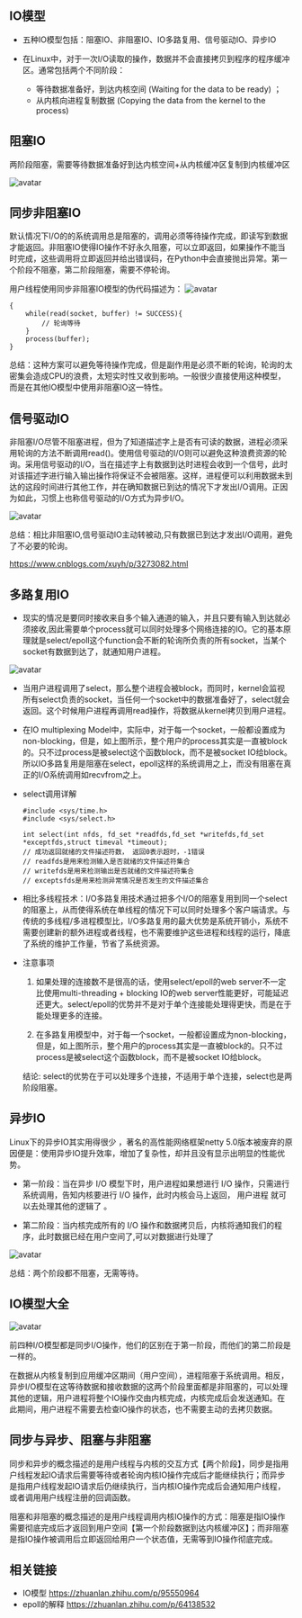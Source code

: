 ## IO模型

* 五种IO模型包括：阻塞IO、非阻塞IO、IO多路复用、信号驱动IO、异步IO

* 在Linux中，对于一次I/O读取的操作，数据并不会直接拷贝到程序的程序缓冲区。通常包括两个不同阶段：
    * 等待数据准备好，到达内核空间 (Waiting for the data to be ready) ；
    * 从内核向进程复制数据 (Copying the data from the kernel to the process)
    
## 阻塞IO

两阶段阻塞，需要等待数据准备好到达内核空间+从内核缓冲区复制到内核缓冲区

![avatar](static/1.png)


## 同步非阻塞IO

默认情况下I/O的的系统调用总是阻塞的，调用必须等待操作完成，即读写到数据才能返回。非阻塞IO使得IO操作不好永久阻塞，可以立即返回，如果操作不能当时完成，这些调用将立即返回并给出错误码，在Python中会直接抛出异常。第一个阶段不阻塞，第二阶段阻塞，需要不停轮询。

用户线程使用同步非阻塞IO模型的伪代码描述为：
![avatar](static/2.png)

```
{
    while(read(socket, buffer) != SUCCESS){
        // 轮询等待
    }
    process(buffer);
}
```

总结：这种方案可以避免等待操作完成，但是副作用是必须不断的轮询，轮询的太密集会造成CPU的浪费，太短实时性又收到影响。一般很少直接使用这种模型，而是在其他IO模型中使用非阻塞IO这一特性。

## 信号驱动IO

非阻塞I/O尽管不阻塞进程，但为了知道描述字上是否有可读的数据，进程必须采用轮询的方法不断调用read()。使用信号驱动的I/O则可以避免这种浪费资源的轮询。采用信号驱动的I/O，当在描述字上有数据到达时进程会收到一个信号，此时对该描述字进行输入输出操作将保证不会被阻塞。这样，进程便可以利用数据未到达的这段时间进行其他工作，并在确知数据已到达的情况下才发出I/O调用。正因为如此，习惯上也称信号驱动的I/O方式为异步I/O。

![avatar](static/4.png)

总结：相比非阻塞IO,信号驱动IO主动转被动,只有数据已到达才发出I/O调用，避免了不必要的轮询。

https://www.cnblogs.com/xuyh/p/3273082.html

## 多路复用IO

* 现实的情况是要同时接收来自多个输入通道的输入，并且只要有输入到达就必须接收,因此需要单个process就可以同时处理多个网络连接的IO。它的基本原理就是select/epoll这个function会不断的轮询所负责的所有socket，当某个socket有数据到达了，就通知用户进程。

![avatar](static/3.png)

* 当用户进程调用了select，那么整个进程会被block，而同时，kernel会监视所有select负责的socket，当任何一个socket中的数据准备好了，select就会返回。这个时候用户进程再调用read操作，将数据从kernel拷贝到用户进程。

* 在IO multiplexing Model中，实际中，对于每一个socket，一般都设置成为non-blocking，但是，如上图所示，整个用户的process其实是一直被block的。只不过process是被select这个函数block，而不是被socket IO给block。所以IO多路复用是阻塞在select，epoll这样的系统调用之上，而没有阻塞在真正的I/O系统调用如recvfrom之上。

* select调用详解

    ```
    #include <sys/time.h>
    #include <sys/select.h>
    
    int select(int nfds, fd_set *readfds,fd_set *writefds,fd_set *exceptfds,struct timeval *timeout);
    // 成功返回就绪的文件描述符数， 返回0表示超时，-1错误
    // readfds是用来检测输入是否就绪的文件描述符集合
    // writefds是用来检测输出是否就绪的文件描述符集合
    // exceptsfds是用来检测异常情况是否发生的文件描述集合
    ```

* 相比多线程技术：I/O多路复用技术通过把多个I/O的阻塞复用到同一个select的阻塞上，从而使得系统在单线程的情况下可以同时处理多个客户端请求。与传统的多线程/多进程模型比，I/O多路复用的最大优势是系统开销小，系统不需要创建新的额外进程或者线程，也不需要维护这些进程和线程的运行，降底了系统的维护工作量，节省了系统资源。

* 注意事项

    1. 如果处理的连接数不是很高的话，使用select/epoll的web server不一定比使用multi-threading + blocking IO的web server性能更好，可能延迟还更大。select/epoll的优势并不是对于单个连接能处理得更快，而是在于能处理更多的连接。

    2. 在多路复用模型中，对于每一个socket，一般都设置成为non-blocking，但是，如上图所示，整个用户的process其实是一直被block的。只不过process是被select这个函数block，而不是被socket IO给block。

    结论: select的优势在于可以处理多个连接，不适用于单个连接，select也是两阶段阻塞。


## 异步IO

Linux下的异步IO其实用得很少 ，著名的高性能网络框架netty 5.0版本被废弃的原因便是：使用异步IO提升效率，增加了复杂性，却并且没有显示出明显的性能优势。

* 第一阶段：当在异步 I/O 模型下时，用户进程如果想进行 I/O 操作，只需进行系统调用，告知内核要进行 I/O 操作，此时内核会马上返回， 用户进程 就可以去处理其他的逻辑了 。

* 第二阶段：当内核完成所有的 I/O 操作和数据拷贝后，内核将通知我们的程序，此时数据已经在用户空间了,可以对数据进行处理了

![avatar](static/5.png)

总结：两个阶段都不阻塞，无需等待。


## IO模型大全

![avatar](static/6.png)

前四种I/O模型都是同步I/O操作，他们的区别在于第一阶段，而他们的第二阶段是一样的。

在数据从内核复制到应用缓冲区期间（用户空间），进程阻塞于系统调用。相反，异步I/O模型在这等待数据和接收数据的这两个阶段里面都是非阻塞的，可以处理其他的逻辑，用户进程将整个IO操作交由内核完成，内核完成后会发送通知。在此期间，用户进程不需要去检查IO操作的状态，也不需要主动的去拷贝数据。

## 同步与异步、阻塞与非阻塞

同步和异步的概念描述的是用户线程与内核的交互方式【两个阶段】，同步是指用户线程发起IO请求后需要等待或者轮询内核IO操作完成后才能继续执行；而异步是指用户线程发起IO请求后仍继续执行，当内核IO操作完成后会通知用户线程，或者调用用户线程注册的回调函数。

阻塞和非阻塞的概念描述的是用户线程调用内核IO操作的方式：阻塞是指IO操作需要彻底完成后才返回到用户空间【第一个阶段数据到达内核缓冲区】；而非阻塞是指IO操作被调用后立即返回给用户一个状态值，无需等到IO操作彻底完成。

## 相关链接

* IO模型 https://zhuanlan.zhihu.com/p/95550964
* epoll的解释 https://zhuanlan.zhihu.com/p/64138532